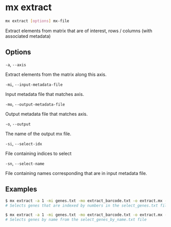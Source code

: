 # mx extract

```bash
mx extract [options] mx-file
```

Extract elements from matrix that are of interest, rows / columns (with associated metadata)

## Options

`-a`, `--axis`

Extract elements from the matrix along this axis.

`-mi`, `--input-metadata-file`

Input metadata file that matches axis.

`-mo`, `--output-metadata-file`

Output metadata file that matches axis.

`-o`, `--output`

The name of the output mx file.

`-si`, `--select-idx`

File containing indices to select

`-sn`, `--select-name`

File containing names corresponding that are in input metadata file.

## Examples

```bash
$ mx extract -a 1 -mi genes.txt -mo extract_barcode.txt -o extract.mx -si select_genes_by_index.txt matrix.mx
# Selects genes that are indexed by numbers in the select_genes.txt file

$ mx extract -a 1 -mi genes.txt -mo extract_barcode.txt -o extract.mx -sn select_genes_by_name.txt matrix.mx
# Selects genes by name from the select_genes_by_name.txt file
```
